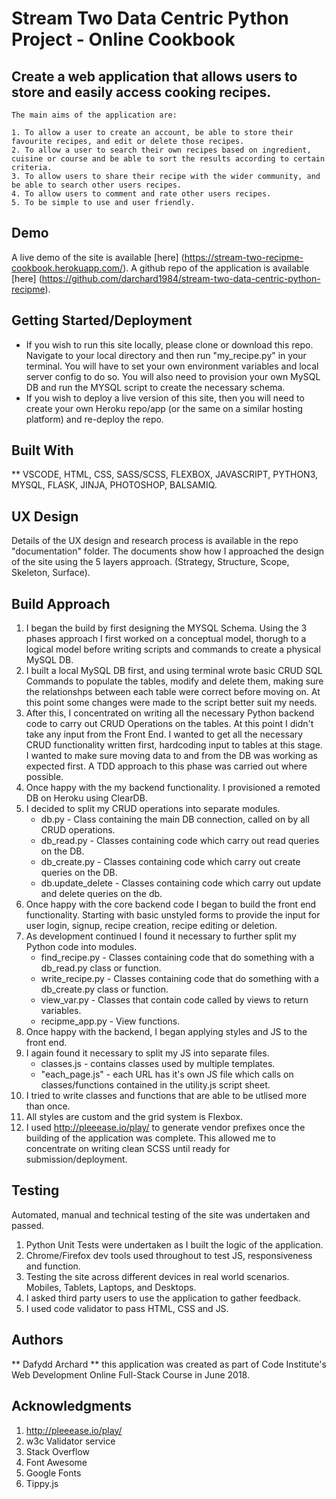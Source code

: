 # Stream Two Data Centric Python Project - Online Cookbook
 
## Create a web application that allows users to store and easily access cooking recipes.
	
	The main aims of the application are: 
		
	1. To allow a user to create an account, be able to store their favourite recipes, and edit or delete those recipes.
	2. To allow a user to search their own recipes based on ingredient, cuisine or course and be able to sort the results according to certain criteria.	
	3. To allow users to share their recipe with the wider community, and be able to search other users recipes.
	4. To allow users to comment and rate other users recipes.
	5. To be simple to use and user friendly.

## Demo

A live demo of the site is available [here] (https://stream-two-recipme-cookbook.herokuapp.com/). A github repo of the application is available [here] (https://github.com/darchard1984/stream-two-data-centric-python-recipme).

## Getting Started/Deployment

* If you wish to run this site locally, please clone or download this repo. Navigate to your local directory and then run "my_recipe.py" in your terminal. You will have to set your own environment variables and local server config to do so. You will also need to provision your own MySQL DB and run the MYSQL script to create the necessary schema.
* If you wish to deploy a live version of this site, then you will need to create your own Heroku repo/app (or the same on a similar hosting platform) and re-deploy the repo.

## Built With 

** VSCODE, HTML, CSS, SASS/SCSS, FLEXBOX, JAVASCRIPT, PYTHON3, MYSQL, FLASK, JINJA, PHOTOSHOP, BALSAMIQ.

## UX Design

Details of the UX design and research process is available in the repo "documentation" folder. The documents show how I approached the design of the site using the 5 layers approach. (Strategy, Structure, Scope, Skeleton, Surface). 

## Build Approach

1. I began the build by first designing the MYSQL Schema. Using the 3 phases approach I first worked on a conceptual model, thorugh to a logical model before writing scripts and commands to create a physical MySQL DB. 
2. I built a local MySQL DB first, and using terminal wrote basic CRUD SQL Commands to populate the tables, modify and delete them, making sure the relationshps between each table were correct before moving on. At this point some changes were made to the script better suit my needs.
3. After this, I concentrated on writing all the necessary Python backend code to carry out CRUD Operations on the tables. At this point I didn't take any input from the Front End. I wanted to get all the necessary CRUD functionality written first, hardcoding input to tables at this stage. I wanted to make sure moving data to and from the DB was working as expected first. A TDD approach to this phase was carried out where possible.
4. Once happy with the my backend functionality. I provisioned a remoted DB on Heroku using ClearDB. 
5. I decided to split my CRUD operations into separate modules. 
	- db.py - Class containing the main DB connection, called on by all CRUD operations. 
	- db_read.py - Classes containing code which carry out read queries on the DB.
	- db_create.py - Classes containing code which carry out create queries on the DB.
	- db.update_delete - Classes containing code which carry out update and delete queries on the db.
6. Once happy with the core backend code I began to build the front end functionality. Starting with basic unstyled forms to provide the input for user login, signup, recipe creation, recipe editing or deletion. 
7. As development continued I found it necessary to further split my Python code into modules. 
	- find_recipe.py - Classes containing code that do something with a db_read.py class or function.
	- write_recipe.py - Classes containing code that do something with a db_create.py class or function.
	- view_var.py - Classes that contain code called by views to return variables.
	- recipme_app.py - View functions.
8. Once happy with the backend, I began applying styles and JS to the front end. 
9. I again found it necessary to split my JS into separate files. 
	- classes.js - contains classes used by multiple templates.
	- "each_page.js" - each URL has it's own JS file which calls on classes/functions contained in the utility.js script sheet.
10. I tried to write classes and functions that are able to be utlised more than once.
11. All styles are custom and the grid system is Flexbox.
12. I used http://pleeease.io/play/ to generate vendor prefixes once the building of the application was complete. This allowed me to concentrate on writing clean SCSS until ready for submission/deployment.

## Testing

Automated, manual and technical testing of the site was undertaken and passed. 

1. Python Unit Tests were undertaken as I built the logic of the application.
2. Chrome/Firefox dev tools used throughout to test JS, responsiveness and function.
3. Testing the site across different devices in real world scenarios. Mobiles, Tablets, Laptops, and Desktops.
4. I asked third party users to use the application to gather feedback.
5. I used code validator to pass HTML, CSS and JS. 


## Authors

** Dafydd Archard ** this application was created as part of Code Institute's Web Development Online Full-Stack Course in June 2018.

## Acknowledgments

1. http://pleeease.io/play/
2. w3c Validator service
3. Stack Overflow
4. Font Awesome
5. Google Fonts
6. Tippy.js








